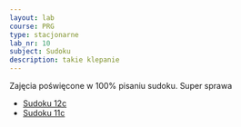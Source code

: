 ```yaml
---
layout: lab
course: PRG
type: stacjonarne
lab_nr: 10
subject: Sudoku
description: takie klepanie
---
```


Zajęcia poświęcone w 100% pisaniu sudoku. Super sprawa
- [Sudoku 12c](../assets/PRG/main12c.cpp)
- [Sudoku 11c](../assets/PRG/main11c.cpp)